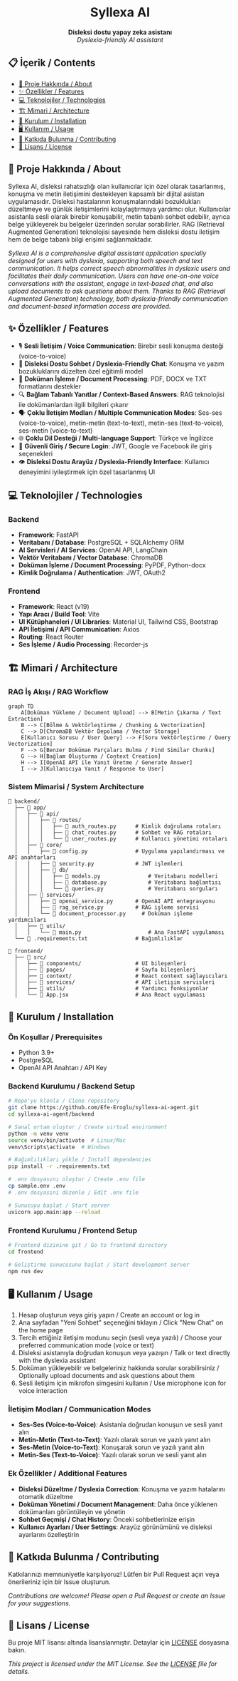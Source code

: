 <div align="center">
  <h1>Syllexa AI</h1>
  <p>
    <strong>Disleksi dostu yapay zeka asistanı</strong><br>
    <em>Dyslexia-friendly AI assistant</em>
  </p>
</div>

## 📋 İçerik / Contents

- [🚀 Proje Hakkında / About](#-proje-hakkında--about)
- [✨ Özellikler / Features](#-özellikler--features)
- [💻 Teknolojiler / Technologies](#-teknolojiler--technologies)
- [🏗️ Mimari / Architecture](#️-mimari--architecture)
- [🔧 Kurulum / Installation](#-kurulum--installation)
- [🖥️ Kullanım / Usage](#️-kullanım--usage)
- [👥 Katkıda Bulunma / Contributing](#-katkıda-bulunma--contributing)
- [📄 Lisans / License](#-lisans--license)

## 🚀 Proje Hakkında / About

Syllexa AI, disleksi rahatsızlığı olan kullanıcılar için özel olarak tasarlanmış, konuşma ve metin iletişimini destekleyen kapsamlı bir dijital asistan uygulamasıdır. Disleksi hastalarının konuşmalarındaki bozuklukları düzeltmeye ve günlük iletişimlerini kolaylaştırmaya yardımcı olur. Kullanıcılar asistanla sesli olarak birebir konuşabilir, metin tabanlı sohbet edebilir, ayrıca belge yükleyerek bu belgeler üzerinden sorular sorabilirler. RAG (Retrieval Augmented Generation) teknolojisi sayesinde hem disleksi dostu iletişim hem de belge tabanlı bilgi erişimi sağlanmaktadır.

*Syllexa AI is a comprehensive digital assistant application specially designed for users with dyslexia, supporting both speech and text communication. It helps correct speech abnormalities in dyslexic users and facilitates their daily communication. Users can have one-on-one voice conversations with the assistant, engage in text-based chat, and also upload documents to ask questions about them. Thanks to RAG (Retrieval Augmented Generation) technology, both dyslexia-friendly communication and document-based information access are provided.*

## ✨ Özellikler / Features

- 🎙️ **Sesli İletişim / Voice Communication**: Birebir sesli konuşma desteği (voice-to-voice)
- 💬 **Disleksi Dostu Sohbet / Dyslexia-Friendly Chat**: Konuşma ve yazım bozukluklarını düzelten özel eğitimli model
- 📑 **Doküman İşleme / Document Processing**: PDF, DOCX ve TXT formatlarını destekler
- 🔍 **Bağlam Tabanlı Yanıtlar / Context-Based Answers**: RAG teknolojisi ile dokümanlardan ilgili bilgileri çıkarır
- 🗣️ **Çoklu İletişim Modları / Multiple Communication Modes**: Ses-ses (voice-to-voice), metin-metin (text-to-text), metin-ses (text-to-voice), ses-metin (voice-to-text)
- 🌐 **Çoklu Dil Desteği / Multi-language Support**: Türkçe ve İngilizce
- 🔐 **Güvenli Giriş / Secure Login**: JWT, Google ve Facebook ile giriş seçenekleri
- 👁️ **Disleksi Dostu Arayüz / Dyslexia-Friendly Interface**: Kullanıcı deneyimini iyileştirmek için özel tasarlanmış UI

## 💻 Teknolojiler / Technologies

### Backend

- **Framework**: FastAPI
- **Veritabanı / Database**: PostgreSQL + SQLAlchemy ORM
- **AI Servisleri / AI Services**: OpenAI API, LangChain
- **Vektör Veritabanı / Vector Database**: ChromaDB
- **Doküman İşleme / Document Processing**: PyPDF, Python-docx
- **Kimlik Doğrulama / Authentication**: JWT, OAuth2

### Frontend

- **Framework**: React (v19)
- **Yapı Aracı / Build Tool**: Vite
- **UI Kütüphaneleri / UI Libraries**: Material UI, Tailwind CSS, Bootstrap
- **API İletişimi / API Communication**: Axios
- **Routing**: React Router
- **Ses İşleme / Audio Processing**: Recorder-js

## 🏗️ Mimari / Architecture

### RAG İş Akışı / RAG Workflow

```mermaid
graph TD
    A[Doküman Yükleme / Document Upload] --> B[Metin Çıkarma / Text Extraction]
    B --> C[Bölme & Vektörleştirme / Chunking & Vectorization]
    C --> D[ChromaDB Vektör Depolama / Vector Storage]
    E[Kullanıcı Sorusu / User Query] --> F[Soru Vektörleştirme / Query Vectorization]
    F --> G[Benzer Doküman Parçaları Bulma / Find Similar Chunks]
    G --> H[Bağlam Oluşturma / Context Creation]
    H --> I[OpenAI API ile Yanıt Üretme / Generate Answer]
    I --> J[Kullanıcıya Yanıt / Response to User]
```

### Sistem Mimarisi / System Architecture

```
📁 backend/
  ├── 📁 app/
  │   ├── 📁 api/
  │   │   ├── 📁 routes/
  │   │   │   ├── 📄 auth_routes.py      # Kimlik doğrulama rotaları
  │   │   │   ├── 📄 chat_routes.py      # Sohbet ve RAG rotaları
  │   │   │   └── 📄 user_routes.py      # Kullanıcı yönetimi rotaları
  │   ├── 📁 core/
  │   │   ├── 📄 config.py               # Uygulama yapılandırması ve API anahtarları
  │   │   ├── 📄 security.py             # JWT işlemleri
  │   │   ├── 📁 db/
  │   │   │   ├── 📄 models.py               # Veritabanı modelleri
  │   │   │   ├── 📄 database.py             # Veritabanı bağlantısı
  │   │   │   └── 📄 queries.py              # Veritabanı sorguları
  │   ├── 📁 services/
  │   │   ├── 📄 openai_service.py       # OpenAI API entegrasyonu
  │   │   ├── 📄 rag_service.py          # RAG işleme servisi
  │   │   └── 📄 document_processor.py     # Doküman işleme yardımcıları
  │   ├── 📁 utils/
  │   │   └── 📄 main.py                     # Ana FastAPI uygulaması
  └── 📄 .requirements.txt               # Bağımlılıklar

📁 frontend/
  ├── 📁 src/
  │   ├── 📁 components/                 # UI bileşenleri
  │   ├── 📁 pages/                      # Sayfa bileşenleri
  │   ├── 📁 context/                    # React context sağlayıcıları
  │   ├── 📁 services/                   # API iletişim servisleri
  │   ├── 📁 utils/                      # Yardımcı fonksiyonlar
  │   └── 📄 App.jsx                     # Ana React uygulaması
```

## 🔧 Kurulum / Installation

### Ön Koşullar / Prerequisites

- Python 3.9+
- PostgreSQL
- OpenAI API Anahtarı / API Key

### Backend Kurulumu / Backend Setup

```bash
# Repo'yu klonla / Clone repository
git clone https://github.com/Efe-Eroglu/syllexa-ai-agent.git
cd syllexa-ai-agent/backend

# Sanal ortam oluştur / Create virtual environment
python -m venv venv
source venv/bin/activate  # Linux/Mac
venv\Scripts\activate  # Windows

# Bağımlılıkları yükle / Install dependencies
pip install -r .requirements.txt

# .env dosyasını oluştur / Create .env file
cp sample.env .env
# .env dosyasını düzenle / Edit .env file

# Sunucuyu başlat / Start server
uvicorn app.main:app --reload
```

### Frontend Kurulumu / Frontend Setup

```bash
# Frontend dizinine git / Go to frontend directory
cd frontend

# Geliştirme sunucusunu başlat / Start development server
npm run dev
```

## 🖥️ Kullanım / Usage

1. Hesap oluşturun veya giriş yapın / Create an account or log in
2. Ana sayfadan "Yeni Sohbet" seçeneğini tıklayın / Click "New Chat" on the home page
3. Tercih ettiğiniz iletişim modunu seçin (sesli veya yazılı) / Choose your preferred communication mode (voice or text)
4. Disleksi asistanıyla doğrudan konuşun veya yazışın / Talk or text directly with the dyslexia assistant
5. Doküman yükleyebilir ve belgeleriniz hakkında sorular sorabilirsiniz / Optionally upload documents and ask questions about them
6. Sesli iletişim için mikrofon simgesini kullanın / Use microphone icon for voice interaction

### İletişim Modları / Communication Modes

- **Ses-Ses (Voice-to-Voice)**: Asistanla doğrudan konuşun ve sesli yanıt alın
- **Metin-Metin (Text-to-Text)**: Yazılı olarak sorun ve yazılı yanıt alın
- **Ses-Metin (Voice-to-Text)**: Konuşarak sorun ve yazılı yanıt alın
- **Metin-Ses (Text-to-Voice)**: Yazılı olarak sorun ve sesli yanıt alın

### Ek Özellikler / Additional Features

- **Disleksi Düzeltme / Dyslexia Correction**: Konuşma ve yazım hatalarını otomatik düzeltme
- **Doküman Yönetimi / Document Management**: Daha önce yüklenen dokümanları görüntüleyin ve yönetin
- **Sohbet Geçmişi / Chat History**: Önceki sohbetlerinize erişin
- **Kullanıcı Ayarları / User Settings**: Arayüz görünümünü ve disleksi ayarlarını özelleştirin

## 👥 Katkıda Bulunma / Contributing

Katkılarınızı memnuniyetle karşılıyoruz! Lütfen bir Pull Request açın veya önerileriniz için bir Issue oluşturun.

*Contributions are welcome! Please open a Pull Request or create an Issue for your suggestions.*

## 📄 Lisans / License

Bu proje MIT lisansı altında lisanslanmıştır. Detaylar için [LICENSE](LICENSE) dosyasına bakın.

*This project is licensed under the MIT License. See the [LICENSE](LICENSE) file for details.*


